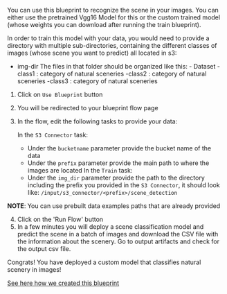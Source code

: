You can use this blueprint to recognize the scene in your images. You can either use the pretrained Vgg16 Model for this or the custom trained model (whose weights you can download after running the train blueprint).

In order to train this model with your data, you would need to provide a directory with multiple sub-directories, containing the different classes of images (whose scene you want to predict) all located in s3:
- img-dir
    The files in that folder should be organized like this:
        - Dataset
            -class1 : category of natural sceneries
            -class2 : category of natural sceneries
            -class3 : category of natural sceneries

1. Click on `Use Blueprint` button
2. You will be redirected to your blueprint flow page
3. In the flow, edit the following tasks to provide your data:

   In the `S3 Connector` task:
    * Under the `bucketname` parameter provide the bucket name of the data
    * Under the `prefix` parameter provide the main path to where the images are located
   In the `Train` task:
    *  Under the `img_dir` parameter provide the path to the directory including the prefix you provided in the `S3 Connector`, it should look like:
       `/input/s3_connector/<prefix>/scene_detection`

**NOTE**: You can use prebuilt data examples paths that are already provided

4. Click on the 'Run Flow' button
5. In a few minutes you will deploy a scene classification model and predict the scene in a batch of images and download the CSV file with the information about the scenery. Go to output artifacts and check for the output csv file. 

Congrats! You have deployed a custom model that classifies natural scenery in images!

[See here how we created this blueprint](https://github.com/cnvrg/scene-classification)